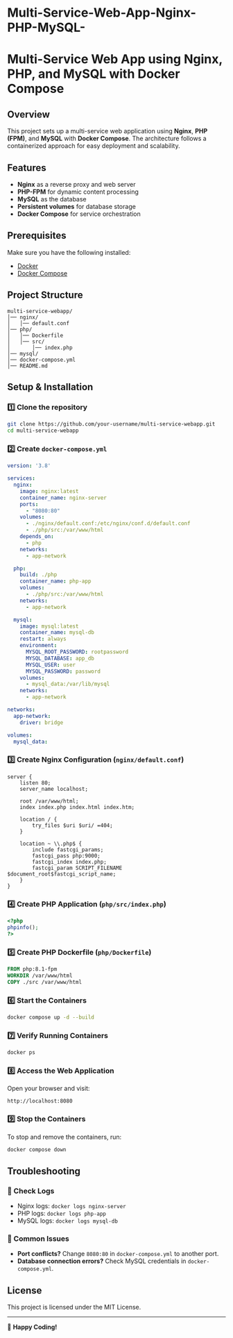 # Multi-Service-Web-App-Nginx-PHP-MySQL-
# Multi-Service Web App using Nginx, PHP, and MySQL with Docker Compose

## Overview
This project sets up a multi-service web application using **Nginx**, **PHP (FPM)**, and **MySQL** with **Docker Compose**. The architecture follows a containerized approach for easy deployment and scalability.

## Features
- **Nginx** as a reverse proxy and web server
- **PHP-FPM** for dynamic content processing
- **MySQL** as the database
- **Persistent volumes** for database storage
- **Docker Compose** for service orchestration

## Prerequisites
Make sure you have the following installed:
- [Docker](https://www.docker.com/get-started)
- [Docker Compose](https://docs.docker.com/compose/install/)

## Project Structure
```
multi-service-webapp/
│── nginx/
│   │── default.conf
│── php/
│   │── Dockerfile
│   │── src/
│       │── index.php
│── mysql/
│── docker-compose.yml
│── README.md
```

## Setup & Installation

### 1️⃣ Clone the repository
```sh
git clone https://github.com/your-username/multi-service-webapp.git
cd multi-service-webapp
```

### 2️⃣ Create `docker-compose.yml`
```yaml
version: '3.8'

services:
  nginx:
    image: nginx:latest
    container_name: nginx-server
    ports:
      - "8080:80"
    volumes:
      - ./nginx/default.conf:/etc/nginx/conf.d/default.conf
      - ./php/src:/var/www/html
    depends_on:
      - php
    networks:
      - app-network

  php:
    build: ./php
    container_name: php-app
    volumes:
      - ./php/src:/var/www/html
    networks:
      - app-network

  mysql:
    image: mysql:latest
    container_name: mysql-db
    restart: always
    environment:
      MYSQL_ROOT_PASSWORD: rootpassword
      MYSQL_DATABASE: app_db
      MYSQL_USER: user
      MYSQL_PASSWORD: password
    volumes:
      - mysql_data:/var/lib/mysql
    networks:
      - app-network

networks:
  app-network:
    driver: bridge

volumes:
  mysql_data:
```

### 3️⃣ Create Nginx Configuration (`nginx/default.conf`)
```nginx
server {
    listen 80;
    server_name localhost;

    root /var/www/html;
    index index.php index.html index.htm;

    location / {
        try_files $uri $uri/ =404;
    }

    location ~ \\.php$ {
        include fastcgi_params;
        fastcgi_pass php:9000;
        fastcgi_index index.php;
        fastcgi_param SCRIPT_FILENAME $document_root$fastcgi_script_name;
    }
}
```

### 4️⃣ Create PHP Application (`php/src/index.php`)
```php
<?php
phpinfo();
?>
```

### 5️⃣ Create PHP Dockerfile (`php/Dockerfile`)
```dockerfile
FROM php:8.1-fpm
WORKDIR /var/www/html
COPY ./src /var/www/html
```

### 6️⃣ Start the Containers
```sh
docker compose up -d --build
```

### 7️⃣ Verify Running Containers
```sh
docker ps
```

### 8️⃣ Access the Web Application
Open your browser and visit:
```
http://localhost:8080
```

### 9️⃣ Stop the Containers
To stop and remove the containers, run:
```sh
docker compose down
```

## Troubleshooting
### 🔹 Check Logs
- Nginx logs: `docker logs nginx-server`
- PHP logs: `docker logs php-app`
- MySQL logs: `docker logs mysql-db`

### 🔹 Common Issues
- **Port conflicts?** Change `8080:80` in `docker-compose.yml` to another port.
- **Database connection errors?** Check MySQL credentials in `docker-compose.yml`.

## License
This project is licensed under the MIT License.

---
🚀 **Happy Coding!**

